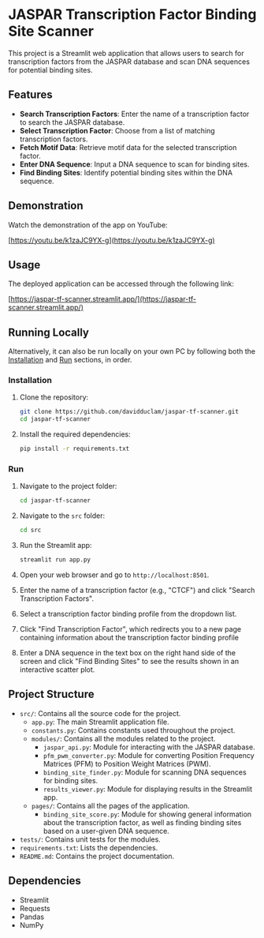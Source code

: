 # JASPAR Transcription Factor Binding Site Scanner

This project is a Streamlit web application that allows users to search for transcription factors from the JASPAR database and scan DNA sequences for potential binding sites.

## Features

- **Search Transcription Factors**: Enter the name of a transcription factor to search the JASPAR database.
- **Select Transcription Factor**: Choose from a list of matching transcription factors.
- **Fetch Motif Data**: Retrieve motif data for the selected transcription factor.
- **Enter DNA Sequence**: Input a DNA sequence to scan for binding sites.
- **Find Binding Sites**: Identify potential binding sites within the DNA sequence.

## Demonstration

Watch the demonstration of the app on YouTube:

[https://youtu.be/k1zaJC9YX-g](https://youtu.be/k1zaJC9YX-g)

## Usage

The deployed application can be accessed through the following link:

[https://jaspar-tf-scanner.streamlit.app/](https://jaspar-tf-scanner.streamlit.app/)

## Running Locally

Alternatively, it can also be run locally on your own PC by following both the [Installation](#installation) and [Run](#run-locally) sections, in order.

### Installation

1. Clone the repository:

   ```bash
   git clone https://github.com/davidduclam/jaspar-tf-scanner.git
   cd jaspar-tf-scanner
   ```

2. Install the required dependencies:
   ```bash
   pip install -r requirements.txt
   ```

### Run

1. Navigate to the project folder:

   ```bash
   cd jaspar-tf-scanner
   ```

2. Navigate to the `src` folder:

   ```bash
   cd src
   ```

3. Run the Streamlit app:

   ```bash
   streamlit run app.py
   ```

4. Open your web browser and go to `http://localhost:8501`.

5. Enter the name of a transcription factor (e.g., "CTCF") and click "Search Transcription Factors".

6. Select a transcription factor binding profile from the dropdown list.

7. Click "Find Transcription Factor", which redirects you to a new page containing information about the transcription factor binding profile

8. Enter a DNA sequence in the text box on the right hand side of the screen and click "Find Binding Sites" to see the results shown in an interactive scatter plot.

## Project Structure

- `src/`: Contains all the source code for the project.
  - `app.py`: The main Streamlit application file.
  - `constants.py`: Contains constants used throughout the project.
  - `modules/`: Contains all the modules related to the project.
    - `jaspar_api.py`: Module for interacting with the JASPAR database.
    - `pfm_pwm_converter.py`: Module for converting Position Frequency Matrices (PFM) to Position Weight Matrices (PWM).
    - `binding_site_finder.py`: Module for scanning DNA sequences for binding sites.
    - `results_viewer.py`: Module for displaying results in the Streamlit app.
  - `pages/`: Contains all the pages of the application.
    - `binding_site_score.py`: Module for showing general information about the transcription factor, as well as finding binding sites based on a user-given DNA sequence.
- `tests/`: Contains unit tests for the modules.
- `requirements.txt`: Lists the dependencies.
- `README.md`: Contains the project documentation.

## Dependencies

- Streamlit
- Requests
- Pandas
- NumPy
